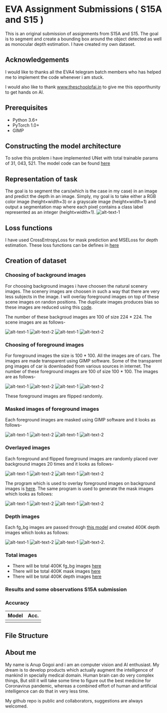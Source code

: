 # EVA Assignment Submissions ( S15A and S15 )

This is an original submission of assignments from S15A and S15. The goal is to segment and create a bounding box around the object detected as well as monocular depth estimation. I have created my own dataset.

## Acknowledgements

I would like to thanks all the EVA4 telegram batch members who has helped me to implement the code whenever i am stuck.

I would also like to thank www.theschoolofai.in to give me this opporthunity to get hands on AI. 

## Prerequisites
- Python 3.6+
- PyTorch 1.0+
- GIMP

## Constructing the model architecture
To solve this problem i have implemented UNet with total trainable params of 31, 043, 521.
The model code can be found [here](https://github.com/futartup/S15AB/blob/master/library/model/u_net.py)

## Representation of task
The goal is to segment the cars(which is the case in my case) in an image and predict the depth in an image. Simply, my goal is to take either a RGB color image (height×width×3) or a grayscale image (height×width×1) and output a segmentation map where each pixel contains a class label represented as an integer (height×width×1).
![alt-text-1](https://github.com/futartup/S15AB/blob/master/data/images/lady.png) 

## Loss functions
I have used CrossEntropyLoss for mask prediction and MSELoss for depth estimation.
These loss functions can be defines in [here](https://github.com/futartup/S15AB/blob/master/config.py)

## Creation of dataset
### Choosing of background images
For choosing background images i have choosen the natural scenery images. The scenery images are choosen in such a way that there are very less subjects in the image. I will overlay foreground images on top of these scene images on randon positions. 
The duplicate images produces bias so these images are reduced using this [code](https://github.com/futartup/S15A/blob/master/detect_and_remove_duplicate_images.py).

The number of these backgroud images are 100 of size 224 * 224.
The scene images are as follows-

![alt-text-1](https://github.com/futartup/S15A/blob/master/raw_images/background_images_224/16ms-17c-sardar-petal-road-adyar-ARJ.png) 
![alt-text-2](https://github.com/futartup/S15A/blob/master/raw_images/background_images_224/464250.png ) 
![alt-text-1](https://github.com/futartup/S15A/blob/master/raw_images/background_images_224/empty-road-1.png) 
![alt-text-2](https://github.com/futartup/S15A/blob/master/raw_images/background_images_224/images150.png)

### Choosing of foreground images
For foreground images the size is 100 * 100. All the images are of cars. The images are made transparent using GIMP software. Some of the transparent png images of car is downloaded from various sources in internet. The number of these foreground images are 100 of size 100 * 100. The images are as follows-

![alt-text-1](https://github.com/futartup/S15A/blob/master/raw_images/foreground_images_100/image24.png) 
![alt-text-2](https://github.com/futartup/S15A/blob/master/raw_images/foreground_images_100/images10.png ) 
![alt-text-1](https://github.com/futartup/S15A/blob/master/raw_images/foreground_images_100/maruti-suzuki-car-india-car.png) 
![alt-text-2](https://github.com/futartup/S15A/blob/master/raw_images/foreground_images_100/24-249294_ktm-1290-super-duke-r-motorcycle-bike-png.png)

These foreground images are flipped randomly.

### Masked images of foreground images
Each foreground images are masked using GIMP software and it looks as follows-

![alt-text-1](https://github.com/futartup/S15AB/blob/master/raw_images/masked_black_images/20-209366_asia-hero-motorcycle-bikes-prices-in-pakistan-super.jpg) 
![alt-text-2](https://github.com/futartup/S15AB/blob/master/raw_images/masked_black_images/2004-mitsubishi-montero-sport-mitsubishi-pajero-sport-car-mitsubishi-motors-mitsubishi-png-thumbnail.jpg) 
![alt-text-1](https://github.com/futartup/S15AB/blob/master/raw_images/masked_black_images/2014-jaguar-f-type-coupe-2015-jaguar-f-type-r-jaguar-r-coupe-car-jaguar-f-type-white-car-thumbnail.jpg) 
![alt-text-2](https://github.com/futartup/S15AB/blob/master/raw_images/masked_black_images/2015-ferrari-f12berlinetta-sports-car-luxury-vehicle-black-ferrari-f12-berlinetta-car-thumbnail.jpg)

### Overlayed images
Each foreground and flipped foreground images are randomly placed over background images 20 times and it looks as follows-

![alt-text-1](https://github.com/futartup/S15A/blob/master/raw_images/fg_bg_images/0.png) 
![alt-text-2](https://github.com/futartup/S15A/blob/master/raw_images/fg_bg_images/100.png ) 
![alt-text-1](https://github.com/futartup/S15A/blob/master/raw_images/fg_bg_images/95.png) 
![alt-text-2](https://github.com/futartup/S15A/blob/master/raw_images/fg_bg_images/15.png)

The program which is used to overlay foreground images on background images is [here](https://github.com/futartup/S15A/blob/master/overlay_images.py). The same program is used to generate the mask images which looks as follows:

![alt-text-1](https://github.com/futartup/S15AB/blob/master/raw_images/masked_black_images/399244.jpg) 
![alt-text-2](https://github.com/futartup/S15AB/blob/master/raw_images/masked_black_images/399250.jpg) 
![alt-text-1](https://github.com/futartup/S15AB/blob/master/raw_images/masked_black_images/399278.jpg) 
![alt-text-2](https://github.com/futartup/S15AB/blob/master/raw_images/masked_black_images/399536.jpg)

### Depth images
Each fg_bg images are passed through [this model](https://github.com/ialhashim/DenseDepth/blob/master/DenseDepth.ipynb) and created 400K depth images which looks as follows:

![alt-text-1](https://github.com/futartup/S15A/blob/master/raw_images/depth_bw/0.jpg) 
![alt-text-2](https://github.com/futartup/S15A/blob/master/raw_images/depth_bw/100.jpg) 
![alt-text-1](https://github.com/futartup/S15A/blob/master/raw_images/depth_bw/32.jpg) 
![alt-text-2](https://github.com/futartup/S15A/blob/master/raw_images/depth_bw/20.jpg).

### Total images
- There will be total 400K fg_bg images [here](https://drive.google.com/drive/u/0/folders/1iYDL7k2rHR-2E26U7OCEFDO0b1ybaTiA)
- There will be total 400K mask images [here](https://drive.google.com/drive/u/0/folders/1zHdntBaQzseCn_UX-ppLu32t9sfGYGO9)
- There will be total 400K depth images [here](https://drive.google.com/drive/u/0/folders/1qSgL904seTUoUB3jbaEDY7qqtVRuJTe1)


### Results and some observations S15A submission


### Accuracy
| Model             | Acc.        |
| ----------------- | ----------- |
|       |      |

## File Structure


## About me
My name is Anup Gogoi and i am an computer vision and AI enthusiast. My dream is to develop products which actually augment the intelligence of mankind in specially medical domain. Human brain can do very complex things, But still it will take some time to figure out the best medicine for Coronavirus pandemic, whereas a combined effort of human and artificial intelligence can do that in very less time.

My github repo is public and collaborators, suggestions are always welcomed.






